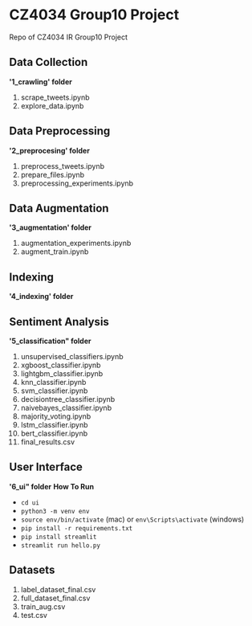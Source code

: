 # CZ4034 Group10 Project
Repo of CZ4034 IR Group10 Project

## Data Collection
**'1_crawling' folder**
1. scrape_tweets.ipynb
2. explore_data.ipynb

## Data Preprocessing
**'2_preprocesing' folder**
1. preprocess_tweets.ipynb
2. prepare_files.ipynb
3. preprocessing_experiments.ipynb

## Data Augmentation
**'3_augmentation' folder**
1. augmentation_experiments.ipynb
2. augment_train.ipynb

## Indexing
**'4_indexing' folder**


## Sentiment Analysis
**'5_classification" folder**
1. unsupervised_classifiers.ipynb
2. xgboost_classifier.ipynb
3. lightgbm_classifier.ipynb
4. knn_classifier.ipynb
5. svm_classifier.ipynb
6. decisiontree_classifier.ipynb
7. naivebayes_classifier.ipynb
8. majority_voting.ipynb
9. lstm_classifier.ipynb
10. bert_classifier.ipynb
11. final_results.csv

## User Interface
**'6_ui" folder**
__How To Run__
* `cd ui`
* `python3 -m venv env`
* `source env/bin/activate` (mac) or `env\Scripts\activate` (windows)
* `pip install -r requirements.txt`
* `pip install streamlit`
* `streamlit run hello.py`

## Datasets
1. label_dataset_final.csv
2. full_dataset_final.csv
3. train_aug.csv
4. test.csv